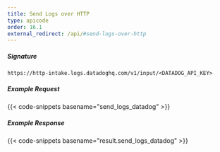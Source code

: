 ```yaml
---
title: Send Logs over HTTP
type: apicode
order: 16.1
external_redirect: /api/#send-logs-over-http
---
```



##### Signature
`https://http-intake.logs.datadoghq.com/v1/input/<DATADOG_API_KEY>`

##### Example Request
{{< code-snippets basename="send_logs_datadog" >}}

##### Example Response
{{< code-snippets basename="result.send_logs_datadog" >}}
